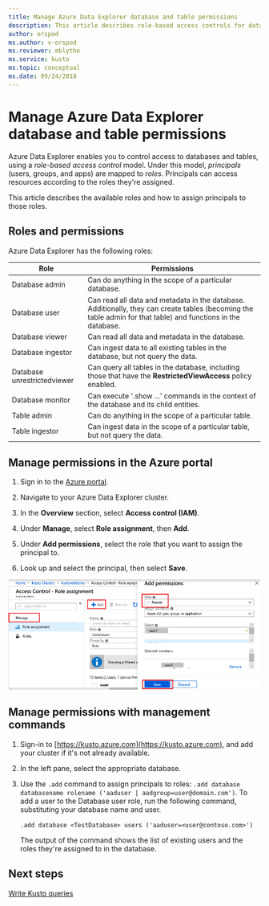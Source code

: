 ```yaml
---
title: Manage Azure Data Explorer database and table permissions
description: This article describes role-based access controls for databases and tables in Azure Data Explorer.
author: orspod
ms.author: v-orspod
ms.reviewer: mblythe
ms.service: kusto
ms.topic: conceptual
ms.date: 09/24/2018
---
```


# Manage Azure Data Explorer database and table permissions

Azure Data Explorer enables you to control access to databases and tables, using a *role-based access control* model. Under this model, *principals* (users, groups, and apps) are mapped to *roles*. Principals can access resources according to the roles they're assigned.

This article describes the available roles and how to assign principals to those roles.

## Roles and permissions

Azure Data Explorer has the following roles:

|Role                       |Permissions                                                                        |
|---------------------------|-----------------------------------------------------------------------------------|
|Database admin             |Can do anything in the scope of a particular database.|
|Database user              |Can read all data and metadata in the database. Additionally, they can create tables (becoming the table admin for that table) and functions in the database.|
|Database viewer            |Can read all data and metadata in the database.|
|Database ingestor          |Can ingest data to all existing tables in the database, but not query the data.|
|Database unrestrictedviewer|Can query all tables in the database, including those that have the **RestrictedViewAccess** policy enabled.|
|Database monitor           |Can execute '.show ...' commands in the context of the database and its child entities.|
|Table admin                |Can do anything in the scope of a particular table. |
|Table ingestor             |Can ingest data in the scope of a particular table, but not query the data.|

## Manage permissions in the Azure portal

1. Sign in to the [Azure portal](https://portal.azure.com/).

1. Navigate to your Azure Data Explorer cluster.

1. In the **Overview** section, select **Access control (IAM)**.

1. Under **Manage**, select **Role assignment**, then **Add**.

1. Under **Add permissions**, select the role that you want to assign the principal to.

1. Look up and select the principal, then select **Save**.

![Manage permissions in the Azure portal](media/manage-database-permissions/manage-permissions-portal.png)

## Manage permissions with management commands

1. Sign-in to [https://kusto.azure.com](https://kusto.azure.com), and add your cluster if it's not already available.

1. In the left pane, select the appropriate database.

1. Use the `.add` command to assign principals to roles: `.add database databasename rolename ('aaduser | aadgroup=user@domain.com')`. To add a user to the Database user role, run the following command, substituting your database name and user.

    ```Kusto
    .add database <TestDatabase> users ('aaduser=<user@contoso.com>')
    ```

    The output of the command shows the list of existing users and the roles they're assigned to in the database.

## Next steps

[Write Kusto queries](write-kusto-quueries.md)
